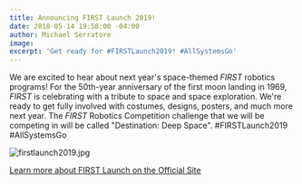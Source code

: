 ```yaml
---
title: Announcing FIRST Launch 2019!
date: 2018-05-14 19:58:00 -04:00
author: Michael Serratore
image: 
excerpt: 'Get ready for #FIRSTLaunch2019! #AllSystemsGo'
---
```


We are excited to hear about next year's space-themed *FIRST* robotics programs! For the 50th-year anniversary of the first moon landing in 1969, *FIRST* is celebrating with a tribute to space and space exploration. We're ready to get fully involved with costumes, designs, posters, and much more next year. The *FIRST* Robotics Competition challenge that we will be competing in will be called "Destination: Deep Space". #FIRSTLaunch2019 #AllSystemsGo

![firstlaunch2019.jpg](/uploads/firstlaunch2019.jpg)

[Learn more about FIRST Launch on the Official Site](http://info.firstinspires.org/first-launch-2019)